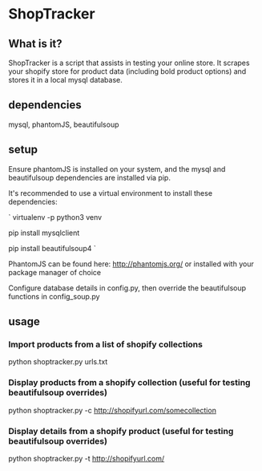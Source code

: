 # ShopTracker
## What is it?
ShopTracker is a script that assists in testing your online store. It scrapes your shopify store for product data
(including bold product options) and stores it in a local mysql database. 

## dependencies
mysql, phantomJS, beautifulsoup

## setup
Ensure phantomJS is installed on your system, and the mysql and beautifulsoup dependencies are installed via pip.

It's recommended to use a virtual environment to install these dependencies:

`
virtualenv -p python3 venv

pip install mysqlclient

pip install beautifulsoup4
`

PhantomJS can be found here: http://phantomjs.org/ or installed with your package manager of choice

Configure database details in config.py, then override the beautifulsoup functions in config_soup.py

## usage 
### Import products from a list of shopify collections
python shoptracker.py urls.txt 

### Display products from a shopify collection (useful for testing beautifulsoup overrides)
python shoptracker.py -c http://shopifyurl.com/somecollection

### Display details from a shopify product (useful for testing beautifulsoup overrides)
python shoptracker.py -t http://shopifyurl.com/
